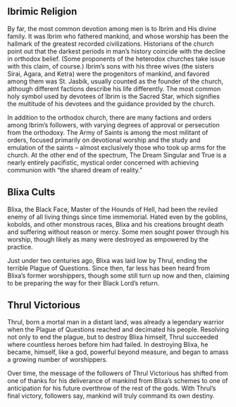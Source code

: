 
## Ibrimic Religion

By far, the most common devotion among men is to Ibrim and His divine family.
It was Ibrim who fathered mankind, and whose worship has been the hallmark of
the greatest recorded civilizations.  Historians of the church point out that
the darkest periods in man’s history coincide with the decline in orthodox
belief.  (Some proponents of the heterodox churches take issue with this claim,
of course.)  Ibrim’s sons with his three wives (the sisters Sirai, Agara, and
Ketra) were the progenitors of mankind, and favored among them was St. Jasbik,
usually counted as the founder of the church, although different factions
describe his life differently.  The most common holy symbol used by devotees of
Ibrim is the Sacred Star, which signifies the multitude of his devotees and the
guidance provided by the church.

In addition to the orthodox church, there are many factions and orders among
Ibrim’s followers, with varying degrees of approval or persecution from the
orthodoxy.  The Army of Saints is among the most militant of orders, focused
primarily on devotional worship and the study and emulation of the saints –
almost exclusively those who took up arms for the church.  At the other end of
the spectrum, The Dream Singular and True is a nearly entirely pacifistic,
mystical order concerned with achieving communion with “the shared dream of
reality.”

## Blixa Cults

Blixa, the Black Face, Master of the Hounds of Hell, had been the reviled enemy
of all living things since time immemorial.  Hated even by the goblins,
kobolds, and other monstrous races, Blixa and his creations brought death and
suffering without reason or mercy.  Some men sought power through his worship,
though likely as many were destroyed as empowered by the practice.

Just under two centuries ago, Blixa was laid low by Thrul, ending the terrible
Plague of Questions.  Since then, far less has been heard from Blixa’s former
worshippers, though some still turn up now and then, claiming to be preparing
the way for their Black Lord’s return.

## Thrul Victorious

Thrul, born a mortal man in a distant land, was already a legendary warrior
when the Plague of Questions reached and decimated his people.  Resolving not
only to end the plague, but to destroy Blixa himself, Thrul succeeded where
countless heroes before him had failed.  In destroying Blixa, he became,
himself, like a god, powerful beyond measure, and began to amass a growing
number of worshippers.

Over time, the message of the followers of Thrul Victorious has shifted from
one of thanks for his deliverance of mankind from Blixa’s schemes to one of
anticipation for his future overthrow of the rest of the gods.  With Thrul’s
final victory, followers say, mankind will truly command its own destiny.

